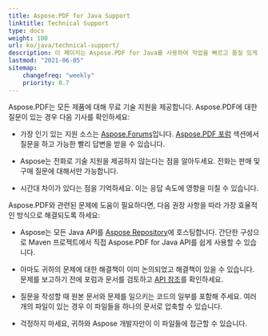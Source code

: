 ```yaml
---
title: Aspose.PDF for Java Support
linktitle: Technical Support
type: docs
weight: 100
url: ko/java/technical-support/
description: 이 페이지는 Aspose.PDF for Java를 사용하여 작업을 빠르고 품질 있게 해결하기 위한 권장 사항을 제공합니다.
lastmod: "2021-06-05"
sitemap:
    changefreq: "weekly"
    priority: 0.7
---
```


Aspose.PDF는 모든 제품에 대해 무료 기술 지원을 제공합니다. Aspose.PDF에 대한 질문이 있는 경우 다음 기사를 확인하세요:

- 가장 인기 있는 지원 소스는 [Aspose.Forums](https://forum.aspose.com/)입니다. [Aspose.PDF 포럼](https://forum.aspose.com/c/pdf/10) 섹션에서 질문을 하고 가능한 빨리 답변을 받을 수 있습니다.

- Aspose는 전화로 기술 지원을 제공하지 않는다는 점을 알아두세요. 전화는 판매 및 구매 질문에 대해서만 가능합니다.

- 시간대 차이가 있다는 점을 기억하세요. 이는 응답 속도에 영향을 미칠 수 있습니다.

Aspose.PDF와 관련된 문제에 도움이 필요하다면, 다음 권장 사항을 따라 가장 효율적인 방식으로 해결되도록 하세요:

- Aspose는 모든 Java API를 [Aspose Repository](https://repository.aspose.com/webapp/#/artifacts/browse/tree/General/repo/com/aspose/aspose-pdf)에 호스팅합니다. 간단한 구성으로 Maven 프로젝트에서 직접 Aspose.PDF for Java API를 쉽게 사용할 수 있습니다.

- 아마도 귀하의 문제에 대한 해결책이 이미 논의되었고 해결책이 있을 수 있습니다. 문제를 보고하기 전에 포럼과 문서를 검토하고 [API 참조](https://reference.aspose.com/pdf/java)를 확인하세요.

- 질문을 작성할 때 원본 문서와 문제를 일으키는 코드의 일부를 포함해 주세요. 여러 개의 파일이 있는 경우 이 파일들을 하나의 문서로 압축할 수 있습니다.

- 걱정하지 마세요, 귀하와 Aspose 개발자만이 이 파일들에 접근할 수 있습니다.